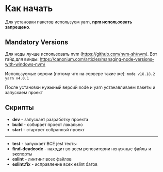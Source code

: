 # Как начать

Для установки пакетов используем yarn, **npm использовать запрещено**.

## Mandatory Versions
Для ноды лучше использовать nvm (https://github.com/nvm-sh/nvm).
Вот гайд для винды: https://canonium.com/articles/managing-node-versions-with-windows-nvm/

Используемые версии (потому что на сервере такие же):
`node v18.18.2`
`yarn v4.0.1`

После установки нужыный версий node и yarn устанавливаем пакеты и запускаем проект

## Скрипты
- **dev** - запускает разработку проекта
- **build** - собирает проект локально
- **start** - стартует собранный проект
----
- **test** - запускает ВСЕ jest тесты
- **find-deadcode** - находит во всем репозитории ненужные файлы и экспорты
- **eslint** - линтинг всех файлов
- **eslint:fix** - исправление всех eslint багов